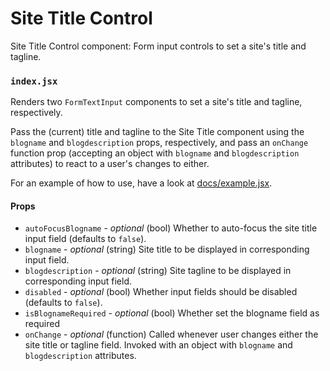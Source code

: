 # Site Title Control

Site Title Control component: Form input controls to set a site's title and tagline.

### `index.jsx`

Renders two `FormTextInput` components to set a site's title and tagline, respectively.

Pass the (current) title and tagline to the Site Title component using the `blogname` and `blogdescription`
props, respectively, and pass an `onChange` function prop (accepting an object with `blogname` and `blogdescription` attributes) to react to a user's changes to either.

For an example of how to use, have a look at [docs/example.jsx](docs/example.jsx).

#### Props

- `autoFocusBlogname` - _optional_ (bool) Whether to auto-focus the site title input field (defaults to `false`).
- `blogname` - _optional_ (string) Site title to be displayed in corresponding input field.
- `blogdescription` - _optional_ (string) Site tagline to be displayed in corresponding input field.
- `disabled` - _optional_ (bool) Whether input fields should be disabled (defaults to `false`).
- `isBlognameRequired` - _optional_ (bool) Whether set the blogname field as required
- `onChange` - _optional_ (function) Called whenever user changes either the site title or tagline field. Invoked with an object with `blogname` and `blogdescription` attributes.
